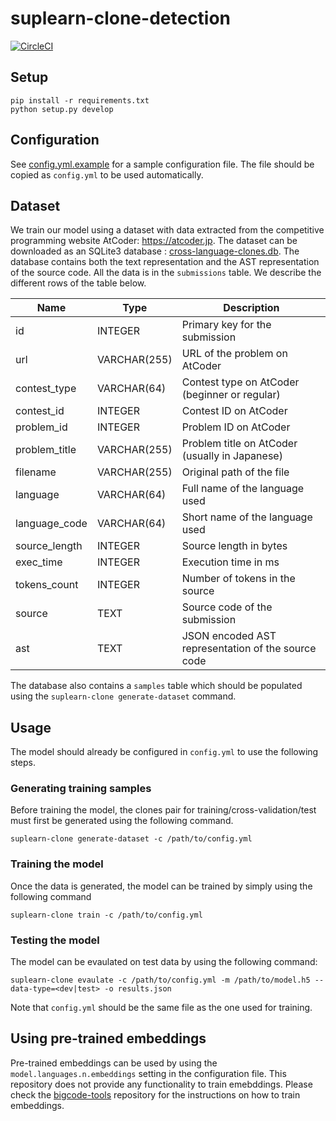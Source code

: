 # suplearn-clone-detection

[![CircleCI](https://circleci.com/gh/tuvistavie/suplearn-clone-detection.svg?style=svg&circle-token=738ac3f3e6453f2beef09c2bf1a2e72d2a959ee0)](https://circleci.com/gh/tuvistavie/suplearn-clone-detection)

## Setup

```
pip install -r requirements.txt
python setup.py develop
```

## Configuration

See [config.yml.example](./config.yml.example) for a sample configuration file.
The file should be copied as `config.yml` to be used automatically.

## Dataset

We train our model using a dataset with data extracted from the competitive programming website AtCoder: https://atcoder.jp.
The dataset can be downloaded as an SQLite3 database : [cross-language-clones.db][cross-language-clones-db].
The database contains both the text representation and the AST representation
of the source code. All the data is in the `submissions` table. We describe
the different rows of the table below.

Name | Type | Description
-----|------|------------
id | INTEGER | Primary key for the submission
url | VARCHAR(255) | URL of the problem on AtCoder
contest_type | VARCHAR(64) | Contest type on AtCoder (beginner or regular)
contest_id | INTEGER | Contest ID on AtCoder
problem_id | INTEGER | Problem ID on AtCoder
problem_title | VARCHAR(255) | Problem title on AtCoder (usually in Japanese)
filename | VARCHAR(255) | Original path of the file
language | VARCHAR(64) | Full name of the language used
language_code | VARCHAR(64) | Short name of the language used
source_length | INTEGER | Source length in bytes
exec_time | INTEGER | Execution time in ms
tokens_count | INTEGER | Number of tokens in the source
source | TEXT | Source code of the submission
ast | TEXT | JSON encoded AST representation of the source code

The database also contains a `samples` table which should be populated
using the `suplearn-clone generate-dataset` command.

## Usage

The model should already be configured in `config.yml` to use the following steps.

### Generating training samples

Before training the model, the clones pair for training/cross-validation/test must first be generated using the following command.

```
suplearn-clone generate-dataset -c /path/to/config.yml
```

### Training the model

Once the data is generated, the model can be trained
by simply using the following command

```
suplearn-clone train -c /path/to/config.yml
```

### Testing the model

The model can be evaulated on test data by using the following command:

```
suplearn-clone evaulate -c /path/to/config.yml -m /path/to/model.h5 --data-type=<dev|test> -o results.json 
```

Note that `config.yml` should be the same file as the one used for training.

## Using pre-trained embeddings

Pre-trained embeddings can be used by using the `model.languages.n.embeddings`
setting in the configuration file.
This repository does not provide any functionality to train emebddings.
Please check the [bigcode-tools][bigcode-tools] repository for the instructions
on how to train embeddings.


[cross-language-clones-db]: https://example.com/download
[bigcode-tools]: https://github.com/danhper/bigcode-tools

